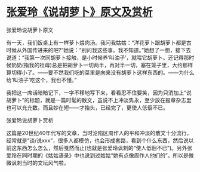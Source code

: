 # [张爱玲《说胡萝卜》原文及赏析](https://www.vrrw.net/wx/6476.html)

张爱玲说胡萝卜原文

有一天，我们饭桌上有一样萝卜煨肉汤。我问我姑姑：“洋花萝卜跟胡萝卜都是古时候从外国传进来的吧?”她说：“别问我这些事。我不知道。”她想了一想，接下去说道：“我第一次同胡萝卜接触，是小时候养‘叫油子’，就喂它胡萝卜。还记得那时候奶奶(指我的祖母)总是把胡萝卜一切两半，再对半一切，塞在笼子里，大约那样算切得小了。——要不然我们吃的菜里是向来没有胡萝卜这样东西的。——为什么给‘叫油子’吃这个，我也不懂。”

我把这一席话暗暗记下，一字不移地写下来，看看忍不住要笑，因为只消加上“说胡萝卜”的标题，就是一篇时髦的散文，虽说不上冲淡隽永，至少放在报章杂志里也可以充充数。而且妙在短——才抬头，已经完了，更使人低徊不已。



张爱玲说胡萝卜赏析

这篇是20世纪40年代写的文章，当时沦陷区周作人的平和冲淡的散文十分流行，经常就是“谈/说xxx”，很多人都模仿，也会形成套路，看到个什么东西，然后说以前这东西怎么怎么，然后戛然而止(也就是张爱玲讽刺的“使人低徊不已”)。另外张爱玲在同时期的《姑姑语录》中也说到过姑姑“她有点像周作人他们的”。所以是微微讽刺当时的文坛风气啦。

